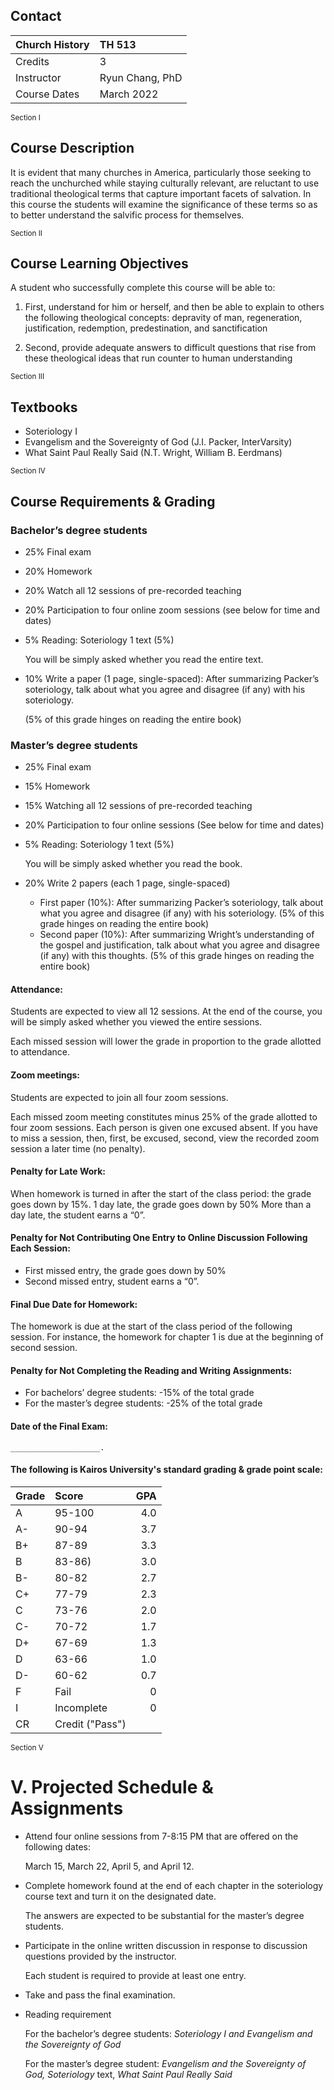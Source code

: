 ---
---

## Contact

Church History | TH 513
:---           | :---
Credits        | 3
Instructor     | Ryun Chang, PhD
Course Dates   | March 2022

<sub>Section I</sub>
## Course Description

It is evident that many churches in America, particularly those seeking to reach the unchurched while staying culturally relevant, are reluctant to use traditional theological terms that capture important facets of salvation. In this course the students will examine the significance of these terms so as to better understand the salvific process for themselves.

<sub>Section II</sub>
## Course Learning Objectives

A student who successfully complete this course will be able to:

1. First, understand for him or herself, and then be able to explain to others the following theological concepts: depravity of man, regeneration, justification, redemption, predestination, and sanctification

2. Second, provide adequate answers to difficult questions that rise from these theological ideas that run counter to human understanding

<sub>Section III</sub>
## Textbooks

- Soteriology I
- Evangelism and the Sovereignty of God (J.I. Packer, InterVarsity)
- What Saint Paul Really Said (N.T. Wright, William B. Eerdmans)

<sub>Section IV</sub>
## Course Requirements & Grading

### Bachelor’s degree students

- 25% Final exam

- 20% Homework

- 20% Watch all 12 sessions of pre-recorded teaching

- 20% Participation to four online zoom sessions (see below for time and dates)

- 5% Reading: Soteriology 1 text (5%)

  You will be simply asked whether you read the entire text.

- 10% Write a paper (1 page, single-spaced): After summarizing Packer’s soteriology, talk about what you agree and disagree (if any) with his soteriology.

  (5% of this grade hinges on reading the entire book)

### Master’s degree students

- 25% Final exam

- 15% Homework

- 15% Watching all 12 sessions of pre-recorded teaching

- 20% Participation to four online sessions (See below for time and dates)

- 5% Reading: Soteriology 1 text (5%)

  You will be simply asked whether you read the book.

- 20% Write 2 papers (each 1 page, single-spaced)
  - First paper (10%): After summarizing Packer’s soteriology, talk about what you agree and disagree (if any) with his soteriology.
 (5% of this grade hinges on reading the entire book)
  - Second paper (10%): After summarizing Wright’s understanding of the gospel and
 justification, talk about what you agree and disagree (if any) with this thoughts.
 (5% of this grade hinges on reading the entire book)


#### Attendance:

Students are expected to view all 12 sessions. At the end of the course, you will be simply asked whether you viewed the entire sessions.

Each missed session will lower the grade in proportion to the grade allotted to attendance.

#### Zoom meetings:

Students are expected to join all four zoom sessions.

Each missed zoom meeting constitutes minus 25% of the grade allotted to four zoom sessions. Each person is given one excused absent. If you have to miss a session, then, first, be excused, second, view the recorded zoom session a later time (no penalty).

#### Penalty for Late Work:

When homework is turned in after the start of the class period: the grade goes down by 15%.
1 day late, the grade goes down by 50%
More than a day late, the student earns a “0”.

#### Penalty for Not Contributing One Entry to Online Discussion Following Each Session:

- First missed entry, the grade goes down by 50%
- Second missed entry, student earns a “0”.

#### Final Due Date for Homework:

The homework is due at the start of the class period of the following session. For instance, the homework for chapter 1 is due at the beginning of second session.

#### Penalty for Not Completing the Reading and Writing Assignments:

- For bachelors’ degree students: -15% of the total grade
- For the master’s degree students: -25% of the total grade

#### Date of the Final Exam:

    ____________________.

#### The following is Kairos University's standard grading & grade point scale:

Grade | Score | GPA |
:--- | :--- | ---:
A | 95-100 | 4.0
A- | 90-94 | 3.7
B+ | 87-89 | 3.3
B | 83-86) | 3.0
B- | 80-82 | 2.7
C+ | 77-79 | 2.3
C | 73-76 | 2.0
C- | 70-72 | 1.7
D+ | 67-69 | 1.3
D | 63-66 | 1.0
D- | 60-62 | 0.7
F | Fail | 0
I | Incomplete | 0
CR | Credit ("Pass")

<sub>Section V</sub>
# V. Projected Schedule & Assignments

- Attend four online sessions from 7-8:15 PM that are offered on the following dates:

  March 15, March 22, April 5, and April 12.

- Complete homework found at the end of each chapter in the soteriology course text and turn it on the designated date.

  The answers are expected to be substantial for the master’s degree students.

- Participate in the online written discussion in response to discussion questions provided by the instructor.

  Each student is required to provide at least one entry.

- Take and pass the final examination.

- Reading requirement

  For the bachelor’s degree students: _Soteriology I and Evangelism and the Sovereignty of God_

  For the master’s degree student:
  _Evangelism and the Sovereignty of God, Soteriology_ text, _What Saint Paul Really Said_
